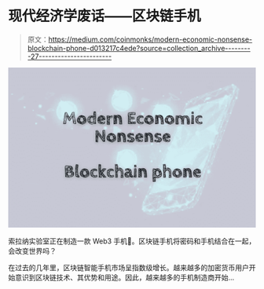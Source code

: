 # 现代经济学废话——区块链手机

> 原文：<https://medium.com/coinmonks/modern-economic-nonsense-blockchain-phone-d013217c4ede?source=collection_archive---------27----------------------->

![](img/7071496bcf528794bb584db4aa758c59.png)

索拉纳实验室正在制造一款 Web3 手机📱。区块链手机将密码和手机结合在一起，会改变世界吗？

在过去的几年里，区块链智能手机市场呈指数级增长。越来越多的加密货币用户开始意识到区块链技术、其优势和用途。因此，越来越多的手机制造商开始…